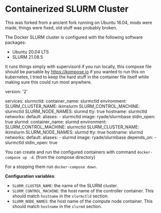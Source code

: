 # Containerized SLURM Cluster

This was forked from a ancient fork running on Ubuntu 16.04, mods were made, things were fixed, old stuff was probably broken. 

The Docker SLURM cluster is configured with the following software packages:

- Ubuntu 20.04 LTS
- SLURM 21.08.5 

It runs things simply with supervisord if you run locally, this compose file should be parsable by https://kompose.io if you wanted to run this on kubernetes, I tried to keep the hard stuff in the container file itself while making sure this could run most anywhere.

version: '2'

services:
  slurmctld:
    container_name: slurmctld
    environment:
      SLURM_CLUSTER_NAME: ikimslurm
      SLURM_CONTROL_MACHINE: slurmctld
      SLURM_NODE_NAMES: slurmd
    tty: true
    hostname: slurmctld
    networks:
      default:
        aliases:
          - slurmctld
    image: ryade/slurmbase
    stdin_open: true
  slurmd:
    container_name: slurmd
    environment:
      SLURM_CONTROL_MACHINE: slurmctld
      SLURM_CLUSTER_NAME: ikimslurm
      SLURM_NODE_NAMES: slurmd
    tty: true
    hostname: slurmd
    networks:
      default:
        aliases:
          - slurmd
    image: ryade/slurmbase
    depends_on:
      - slurmctld
    stdin_open: true

You can create and run the configured containers with command `docker-compose up -d`. (from the compose directory)

For a stopping them run `docker-compose down`. 

**Configuration variables**:

  * `SLURM_CLUSTER_NAME`: the name of the SLURM cluster.
  * `SLURM_CONTROL_MACHINE`: the host name of the controller container. This should match `hostname` in the `slurmctld` section.
  * `SLURM_NODE_NAMES`: the host name of the compute node container. This should match `hostname` in the `slurmd` section.
